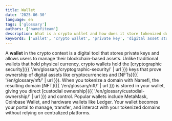 ```yaml
---
title: Wallet
date: '2025-06-30'
language: en
tags: ['glossary']
authors: ['namefiteam']
description: What is a crypto wallet and how does it store tokenized domains?
keywords: ['wallet', 'crypto wallet', 'private key', 'digital asset storage', 'domain storage']
---
```


A **wallet** in the crypto context is a digital tool that stores private keys and allows users to manage their blockchain-based assets. Unlike traditional wallets that hold physical currency, crypto wallets hold the [cryptographic security]({{ '/en/glossary/cryptographic-security/' | url }}) keys that prove ownership of digital assets like cryptocurrencies and [NFTs]({{ '/en/glossary/nft/' | url }}). When you tokenize a domain with Namefi, the resulting domain [NFT]({{ '/en/glossary/nft/' | url }}) is stored in your wallet, giving you direct [custodial ownership]({{ '/en/glossary/custodial-ownership/' | url }}) and control. Popular wallets include MetaMask, Coinbase Wallet, and hardware wallets like Ledger. Your wallet becomes your portal to manage, transfer, and interact with your tokenized domains without relying on centralized platforms.